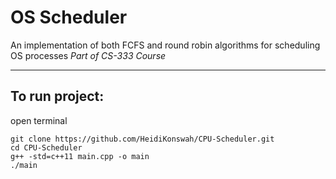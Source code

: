 # **OS Scheduler**
An implementation of both FCFS and round robin algorithms for scheduling OS processes 
_Part of CS-333 Course_

-----

## **To run project:**
open terminal

    git clone https://github.com/HeidiKonswah/CPU-Scheduler.git
    cd CPU-Scheduler
    g++ -std=c++11 main.cpp -o main
    ./main
